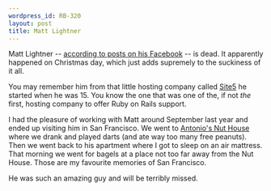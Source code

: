 ```yaml
--- 
wordpress_id: RB-320
layout: post
title: Matt Lightner
---
```


Matt Lightner -- <a href='http://www.facebook.com/mlightner'>according to posts on his Facebook</a> -- is dead. It apparently
happened on Christmas day, which just adds supremely to the suckiness of it all.

You may remember him from that little hosting company called <a href='http://site5.com'>Site5</a> he started when he was 15. You know
the one that was one of the, if not *the* first, hosting company to offer Ruby on Rails support.

I had the pleasure of working with Matt around September last year and ended up visiting him in San Francisco. We went to <a href='http://www.yelp.com/biz/antonios-nut-house-palo-alto'>Antonio's Nut House</a> where we drank and played darts (and ate way too many free peanuts). Then we went back to his apartment where I got to sleep on an air mattress. That morning we went for bagels at a place not too far away from the Nut House. Those are my favourite memories of San Francisco.

He was such an amazing guy and will be terribly missed.

